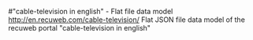 #"cable-television in english" - Flat file data model
http://en.recuweb.com/cable-television/
Flat JSON file data model of the recuweb portal "cable-television in english"
